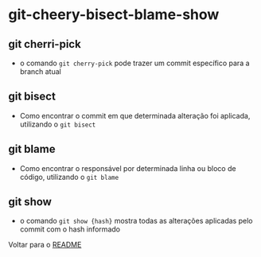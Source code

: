 # git-cheery-bisect-blame-show

## git cherri-pick

- o comando `git cherry-pick` pode trazer um commit específico para a branch atual

## git bisect

- Como encontrar o commit em que determinada alteração foi aplicada, utilizando o `git bisect`

## git blame

- Como encontrar o responsável por determinada linha ou bloco de código, utilizando o `git blame`

## git show

- o comando `git show {hash}` mostra todas as alterações aplicadas pelo commit com o hash informado

Voltar para o [README](/README.md)
